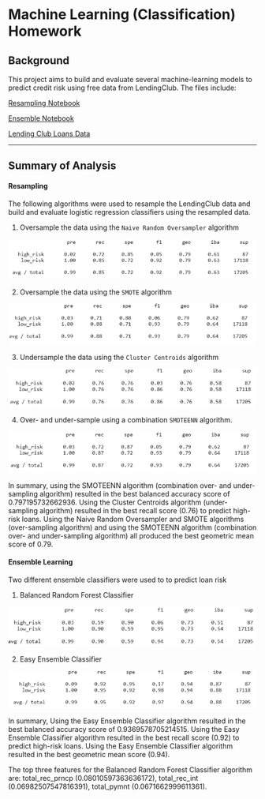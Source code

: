 # Machine Learning (Classification) Homework

## Background

This project aims to build and evaluate several machine-learning models to predict credit risk using free data from LendingClub. The files include:

[Resampling Notebook](credit_risk_resampling.ipynb)

[Ensemble Notebook](credit_risk_ensemble.ipynb)

[Lending Club Loans Data](Resources/LoanStats_2019Q1.csv.zip)

- - -

## Summary of Analysis

#### Resampling

The following algorithms were used to resample the LendingClub data and build and evaluate logistic regression classifiers using the resampled data.

1. Oversample the data using the `Naive Random Oversampler` algorithm

![ros](Images/ros.PNG)

2. Oversample the data using the `SMOTE` algorithm

![smote](Images/smote.PNG)

3. Undersample the data using the `Cluster Centroids` algorithm

![cc](Images/cc.PNG)

4. Over- and under-sample using a combination `SMOTEENN` algorithm.

![sm](Images/sm.PNG)

In summary, using the SMOTEENN algorithm (combination over- and under-sampling algorithm) resulted in the best balanced accuracy score of 0.797195732662936. Using the Cluster Centroids algorithm (under-sampling algorithm) resulted in the best recall score (0.76) to predict high-risk loans. Using the Naive Random Oversampler and SMOTE algorithms (over-sampling algorithm) and using the SMOTEENN algorithm (combination over- and under-sampling algorithm) all produced the best geometric mean score of 0.79.

#### Ensemble Learning

Two different ensemble classifiers were used to to predict loan risk

1. Balanced Random Forest Classifier

![brf](Images/brf.PNG)

2. Easy Ensemble Classifier

![eac](Images/eac.PNG)

In summary, Using the Easy Ensemble Classifier algorithm resulted in the best balanced accuracy score of 0.9369578705214515. Using the Easy Ensemble Classifier algorithm resulted in the best recall score (0.92) to predict high-risk loans. Using the Easy Ensemble Classifier algorithm resulted in the best geometric mean score (0.94).

The top three features for the Balanced Random Forest Classifier algorithm are: total_rec_prncp (0.08010597363636172), total_rec_int (0.06982507547816391), total_pymnt (0.0671662999611361).